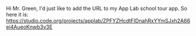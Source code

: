 Hi Mr. Green, I'd just like to add the URL to my App Lab school tour app. So here it is: https://studio.code.org/projects/applab/ZPFYZHcdtFIDnahRxYYmSJxh2A66ej4AueoKnwb3v3E
